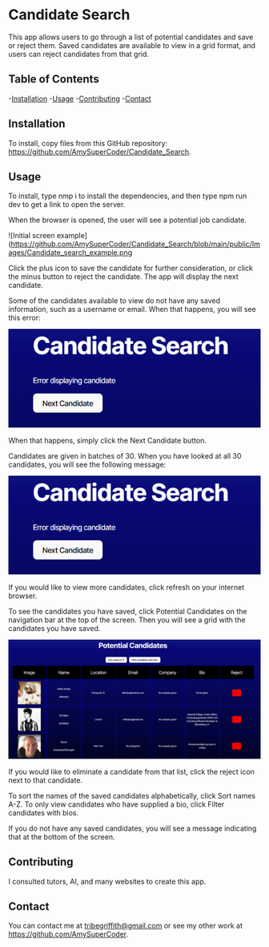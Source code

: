 # Candidate Search

This app allows users to go through a list of potential candidates and save or reject them. Saved candidates are available to view in a grid format, and users can reject candidates from that grid.

## Table of Contents
-[Installation](#installation)
-[Usage](#usage)
-[Contributing](#contributing)
-[Contact](#contact)

## Installation

To install, copy files from this GitHub repository: https://github.com/AmySuperCoder/Candidate_Search.

## Usage

To install, type nmp i to install the dependencies, and then type npm run dev to get a link to open the server.

When the browser is opened, the user will see a potential job candidate.

![Initial screen example](https://github.com/AmySuperCoder/Candidate_Search/blob/main/public/Images/Candidate_search_example.png

Click the plus icon to save the candidate for further consideration, or click the minus button to reject the candidate. The app will display the next candidate.

Some of the candidates available to view do not have any saved information, such as a username or email. When that happens, you will see this error:

![Candidate error](https://github.com/AmySuperCoder/Candidate_Search/blob/main/public/Images/Candidate_error.png)

When that happens, simply click the Next Candidate button.

Candidates are given in batches of 30. When you have looked at all 30 candidates, you will see the following message:

![No more candidates](https://github.com/AmySuperCoder/Candidate_Search/blob/main/public/Images/Candidate_error.png)

If you would like to view more candidates, click refresh on your internet browser.

To see the candidates you have saved, click Potential Candidates on the navigation bar at the top of the screen. Then you will see a grid with the candidates you have saved.

![Potential candidates](https://github.com/AmySuperCoder/Candidate_Search/blob/main/public/Images/Potential_candidates.png)

If you would like to eliminate a candidate from that list, click the reject icon next to that candidate. 

To sort the names of the saved candidates alphabetically, click Sort names A-Z. To only view candidates who have supplied a bio, click Filter candidates with bios.

If you do not have any saved candidates, you will see a message indicating that at the bottom of the screen.

## Contributing

I consulted tutors, AI, and many websites to create this app.

## Contact

You can contact me at tribegriffith@gmail.com or see my other work at https://github.com/AmySuperCoder.
